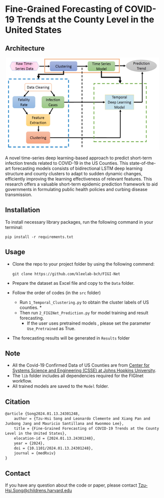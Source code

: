 # Fine-Grained Forecasting of COVID-19 Trends at the County Level in the United States

## Architecture
<p align="center">
    <img src=".\assets\Workflow.jpg" height="300" width="500">
</p>
A novel time-series deep learning-based approach to predict short-term infection trends related to COVID-19 in the US Counties. This state-of-the-art forecasting models consists of bidirectional LSTM deep learning structure and county clusters to adapt to sudden dynamic changes, efficiently improving the learning effectiveness of relevant features. This research offers a valuable short-term epidemic prediction framework to aid governments in formulating public health policies and curbing disease transmission.

## Installation
To install necessary library packages, run the following command in your terminal:
```
pip install -r requirements.txt
```

## Usage
* Clone the repo to your project folder by using the following commend:

    ``git clone https://github.com/kleelab-bch/FIGI-Net``


* Prepare the dataset as Excel file and copy to the ``Data`` folder. 
* Follow the order of codes (in the ``src`` folder)
  * Run ``1_Temporal_Clustering.py`` to obtain the cluster labels of US counties.
    * 
  * Then run ``2_FIGINet_Prediction.py`` for model training and result forecasting.
    * If the user uses pretrained models , please set the parameter ``Use_Pretrained`` as True. 
* The forecasting results will be generated in ``Results`` folder 

## Note
- All the Covid-19 Confirmed Data of US Counties are from <a href="https://coronavirus.jhu.edu/">Center for Systems Science and Engineering (CSSE) at Johns Hopkins University</a>.
- The ``lib`` folder includes all dependencies required for the FIGInet workflow.
- All trained models are saved to the ``Model`` folder.

## Citation
```
@article {Song2024.01.13.24301248,
	author = {Tzu-Hsi Song and Leonardo Clemente and Xiang Pan and Junbong Jang and Mauricio Santillana and Kwonmoo Lee},
	title = {Fine-Grained Forecasting of COVID-19 Trends at the County Level in the United States},
	elocation-id = {2024.01.13.24301248},
	year = {2024},
	doi = {10.1101/2024.01.13.24301248},
	journal = {medRxiv}
}
```
## Contact
If you have any question about the code or paper, please contact [Tzu-Hsi.Song@childrens.harvard.edu](mailto:Tzu-Hsi.Song@childrens.harvard.edu)